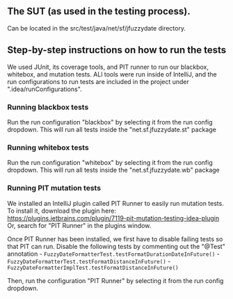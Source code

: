 ## The SUT (as used in the testing process).

Can be located in the src/test/java/net/sf/jfuzzydate directory.


## Step-by-step instructions on how to run the tests

We used JUnit, its coverage tools, and PIT runner to run our blackbox, 
whitebox, and mutation tests.  ALl tools were run inside of IntelliJ, and 
the run configurations to run tests are included in the project under
".idea/runConfigurations".

### Running blackbox tests

Run the run configuration "blackbox" by selecting it from the run config 
dropdown.  This will run all tests inside the "net.sf.jfuzzydate.st" package

### Running whitebox tests

Run the run configuration "whitebox" by selecting it from the run config
dropdown.  This will run all tests inside the "net.sf.jfuzzydate.wb" package

### Running PIT mutation tests

We installed an IntelliJ plugin called PIT Runner to easily run mutation tests.
To install it, download the plugin here: https://plugins.jetbrains.com/plugin/7119-pit-mutation-testing-idea-plugin
Or, search for "PIT Runner" in the plugins window.  

Once PIT Runner has been installed, we first have to disable failing tests so that PIT can run.
Disable the following tests by commenting out the "@Test" annotation
    - `FuzzyDateFormatterTest.testFormatDurationDateInFuture()`
    - `FuzzyDateFormatterTest.testFormatDistanceInFuture()`
    - `FuzzyDateFormatterImplTest.testFormatDistanceInFuture()`


Then, run the configuration "PIT Runner" by selecting it from the run config dropdown.  
